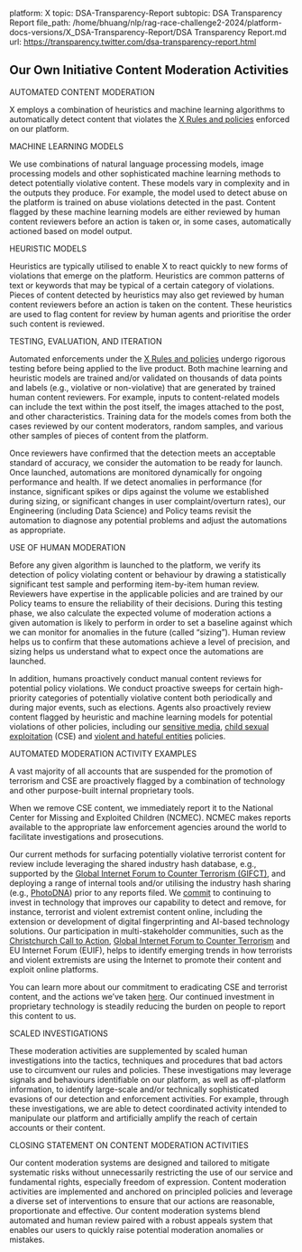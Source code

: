 platform: X
topic: DSA-Transparency-Report
subtopic: DSA Transparency Report
file_path: /home/bhuang/nlp/rag-race-challenge2-2024/platform-docs-versions/X_DSA-Transparency-Report/DSA Transparency Report.md
url: https://transparency.twitter.com/dsa-transparency-report.html


## Our Own Initiative Content Moderation Activities

AUTOMATED CONTENT MODERATION

X employs a combination of heuristics and machine learning algorithms to automatically detect content that violates the [X Rules and policies](https://www.google.com/url?q=https://help.twitter.com/en/rules-and-policies/twitter-rules&sa=D&source=editors&ust=1700092924594417&usg=AOvVaw1q35SfdruYaNVu9eLBtY3w) enforced on our platform.

MACHINE LEARNING MODELS

We use combinations of natural language processing models, image processing models and other sophisticated machine learning methods to detect potentially violative content. These models vary in complexity and in the outputs they produce. For example, the model used to detect abuse on the platform is trained on abuse violations detected in the past. Content flagged by these machine learning models are either reviewed by human content reviewers before an action is taken or, in some cases, automatically actioned based on model output.

HEURISTIC MODELS

Heuristics are typically utilised to enable X to react quickly to new forms of violations that emerge on the platform. Heuristics are common patterns of text or keywords that may be typical of a certain category of violations. Pieces of content detected by heuristics may also get reviewed by human content reviewers before an action is taken on the content. These heuristics are used to flag content for review by human agents and prioritise the order such content is reviewed.

TESTING, EVALUATION, AND ITERATION

Automated enforcements under the [X Rules and policies](https://www.google.com/url?q=https://help.twitter.com/en/rules-and-policies/twitter-rules&sa=D&source=editors&ust=1700092924595562&usg=AOvVaw0Y1W5XLAC9s7Em6XFapAsI) undergo rigorous testing before being applied to the live product. Both machine learning and heuristic models are trained and/or validated on thousands of data points and labels (e.g., violative or non-violative) that are generated by trained human content reviewers. For example, inputs to content-related models can include the text within the post itself, the images attached to the post, and other characteristics. Training data for the models comes from both the cases reviewed by our content moderators, random samples, and various other samples of pieces of content from the platform.

Once reviewers have confirmed that the detection meets an acceptable standard of accuracy, we consider the automation to be ready for launch. Once launched, automations are monitored dynamically for ongoing performance and health. If we detect anomalies in performance (for instance, significant spikes or dips against the volume we established during sizing, or significant changes in user complaint/overturn rates), our Engineering (including Data Science) and Policy teams revisit the automation to diagnose any potential problems and adjust the automations as appropriate.

USE OF HUMAN MODERATION

Before any given algorithm is launched to the platform, we verify its detection of policy violating content or behaviour by drawing a statistically significant test sample and performing item-by-item human review. Reviewers have expertise in the applicable policies and are trained by our Policy teams to ensure the reliability of their decisions. During this testing phase, we also calculate the expected volume of moderation actions a given automation is likely to perform in order to set a baseline against which we can monitor for anomalies in the future (called “sizing”). Human review helps us to confirm that these automations achieve a level of precision, and sizing helps us understand what to expect once the automations are launched.

In addition, humans proactively conduct manual content reviews for potential policy violations. We conduct proactive sweeps for certain high-priority categories of potentially violative content both periodically and during major events, such as elections. Agents also proactively review content flagged by heuristic and machine learning models for potential violations of other policies, including our [sensitive media](https://www.google.com/url?q=https://help.twitter.com/en/rules-and-policies/media-policy&sa=D&source=editors&ust=1700092924596795&usg=AOvVaw1mIYtVnccelDc7iAZByplZ), [child sexual exploitation](https://www.google.com/url?q=https://help.twitter.com/en/rules-and-policies/sexual-exploitation-policy&sa=D&source=editors&ust=1700092924597005&usg=AOvVaw1Mvr-HEF6UYJWPUGb5hAjR) (CSE) and [violent and hateful entities](https://www.google.com/url?q=https://help.twitter.com/en/rules-and-policies/violent-entities&sa=D&source=editors&ust=1700092924597231&usg=AOvVaw29QR8JHHTYvlbKfdNma7K6) policies.

AUTOMATED MODERATION ACTIVITY EXAMPLES

A vast majority of all accounts that are suspended for the promotion of terrorism and CSE are proactively flagged by a combination of technology and other purpose-built internal proprietary tools.

When we remove CSE content, we immediately report it to the National Center for Missing and Exploited Children (NCMEC). NCMEC makes reports available to the appropriate law enforcement agencies around the world to facilitate investigations and prosecutions.

Our current methods for surfacing potentially violative terrorist content for review include leveraging the shared industry hash database, e.g., supported by the [Global Internet Forum to Counter Terrorism (GIFCT)](https://www.google.com/url?q=https://twitter.com/GIFCT_official&sa=D&source=editors&ust=1700092924687772&usg=AOvVaw38maBrqkmV70pHrrAkcBDn), and deploying a range of internal tools and/or utilising the industry hash sharing (e.g., [PhotoDNA](https://www.google.com/url?q=https://blog.twitter.com/en_us/topics/company/2021/transparency-19&sa=D&source=editors&ust=1700092924688140&usg=AOvVaw2_ujE1bjwHPe4ePDndg1IQ)) prior to any reports filed. We [commit](https://www.google.com/url?q=https://blog.twitter.com/en_us/topics/company/2019/addressing-the-abuse-of-tech-to-spread-terrorist-and-extremist-c&sa=D&source=editors&ust=1700092924688386&usg=AOvVaw2IgkFIwsqWiVX17JkJXAuX) to continuing to invest in technology that improves our capability to detect and remove, for instance, terrorist and violent extremist content online, including the extension or development of digital fingerprinting and AI-based technology solutions. Our participation in multi-stakeholder communities, such as the [Christchurch Call to Action](https://www.google.com/url?q=https://www.christchurchcall.com/&sa=D&source=editors&ust=1700092924688583&usg=AOvVaw3I4xBW82jgqMmjOfoNqi0k), [Global Internet Forum to Counter Terrorism](https://www.google.com/url?q=https://gifct.org/about/&sa=D&source=editors&ust=1700092924688778&usg=AOvVaw2TbbHJ4qGGO1ZmDuPARc1W) and EU Internet Forum (EUIF), helps to identify emerging trends in how terrorists and violent extremists are using the Internet to promote their content and exploit online platforms.

You can learn more about our commitment to eradicating CSE and terrorist content, and the actions we’ve taken [here](https://www.google.com/url?q=https://transparency.twitter.com/en/reports/rules-enforcement.html%232020-jan-jun&sa=D&source=editors&ust=1700092924689251&usg=AOvVaw3Iq2tuaqEQgjAEp2tofWuQ). Our continued investment in proprietary technology is steadily reducing the burden on people to report this content to us.

SCALED INVESTIGATIONS

These moderation activities are supplemented by scaled human investigations into the tactics, techniques and procedures that bad actors use to circumvent our rules and policies. These investigations may leverage signals and behaviours identifiable on our platform, as well as off-platform information, to identify large-scale and/or technically sophisticated evasions of our detection and enforcement activities. For example, through these investigations, we are able to detect coordinated activity intended to manipulate our platform and artificially amplify the reach of certain accounts or their content.  

CLOSING STATEMENT ON CONTENT MODERATION ACTIVITIES

Our content moderation systems are designed and tailored to mitigate systematic risks without unnecessarily restricting the use of our service and fundamental rights, especially freedom of expression. Content moderation activities are implemented and anchored on principled policies and leverage a diverse set of interventions to ensure that our actions are reasonable, proportionate and effective. Our content moderation systems blend automated and human review paired with a robust appeals system that enables our users to quickly raise potential moderation anomalies or mistakes.